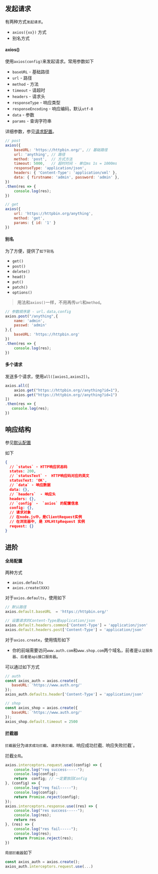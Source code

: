## 发起请求

有两种方式`发起请求`。

- `axios({xx})` 方式
- 别名方式

#### axios()

使用`axios(config)`来发起请求。常用参数如下

- `baseURL` - 基础路径
- `url` - 路径
- `method` - 方法
- `timeout` - 请超时
- `headers` - 请求头
- `responseType` - 响应类型
- `responseEncoding` - 响应编码，默认`utf-8`
- `data` - 参数
- `params` - 查询字符串

详细参数，参见[请求配置](https://axios-http.com/zh/docs/req_config)。

```js
// post
axios({
    baseURL: 'https://httpbin.org/', // 基础路径
    url: 'anything', // 路径
    method: 'post',  // 方式方法
    timeout: 5000,   // 超时时间 - 单位ms 1s = 1000ms
    responseType: 'application/json',
    headers: { 'Content-Type': 'application/xml' },
    data: { firstname: 'admin', password: 'admin' },
})
.then(res => {
    console.log(res);
})

// get
axios({
    url: 'https://httpbin.org/anything',
    method: 'get',
    params: { id: '1' }
})
```

#### 别名

为了方便，提供了`如下别名`

- `get()`
- `post()`
- `delete()`
- `head()`
- `put()`
- `patch()`
- `options()`

> 用法和`axios()`一样，不用再传`url`和`method`。

```js
// 参数顺序是 - url，data,config
axios.post("/anything",{
    name: 'admin',
    passwd: 'admin'
},{
    baseURL: 'https://httpbin.org'
})
.then(res => {
    console.log(res);
})
```

#### 多个请求

发送多个请求，使用`all([axios1,axios2])`。

```js
axios.all([
    axios.get("https://httpbin.org//anything?id=1"),
    axios.get("https://httpbin.org//anything?id=1")
])
.then(res => {
   console.log(res);
})
```



## 响应结构

参见[默认配置](https://axios-http.com/zh/docs/config_defaults)

如下

```json
{
  // `status` - HTTP响应状态码
  status: 200,
  // `statusText` -  HTTP响应码对应的英文
  statusText: 'OK',
  // `data` - 响应数据
  data: {},
  // `headers`  - 响应头
  headers: {},
  // `config` -  `axios` 的配置信息
  config: {},
  // 请求对象
  // 在node.js中，是ClientRequest实例
  // 在浏览器中, 是 XMLHttpRequest 实例
  request: {}
}
```

## 进阶

#### 全局配置

两种方式

- `axios.defaults` 
- `axios.create(XXX)`

对于`axios.defaults`，使用如下

```js
// 默认路径
axios.default.baseURL  = 'https://httpbin.org/'

// 设置请求的Content-Type是application/json
axios.default.headers.common['Content-Type'] = 'application/json'
axios.default.headers.post['Content-Type'] = 'application/json'
```

对于`axios.create`，使用情形如下

- 你的前端需要访问`www.auth.com`和`www.shop.com`两个域名，前者是`认证服务器`、`后者是api接口服务器`。

可以通过如下方式

```js
// auth
const axios_auth = axios.create({
   baseURL: 'https://www.auth.org/'
});
axios_auth.defaults.header['Content-Type'] = 'application/json'

// shop
const axios_shop = axios.create({
   baseURL: 'https://www.auth.org/'
});
axios_shop.default.timeout = 2500
```



#### 拦截器

`拦截器`分为`请求成功拦截`、`请求失败拦截、`响应成功拦截`、`响应失败拦截`。

拦截`全局`。

```js
axios.interceptors.request.use((config) => {
    console.log("req success-----");
    console.log(config);
    return  config; // 一定要放回Config
}, (config) => {
    console.log("req fail-----");
    console.log(config);
    return Promise.reject(config);
});
axios.interceptors.response.use((res) => {
    console.log("res success-----");
    console.log(res);
    return res
}, (res) => {
    console.log("res fail-----");
    console.log(res);
    return Promise.reject(res);
})
```

`局部拦截器`如下

```js
const axios_auth = axios.create();
axios_auth.interceptors.request.use(...)
```

